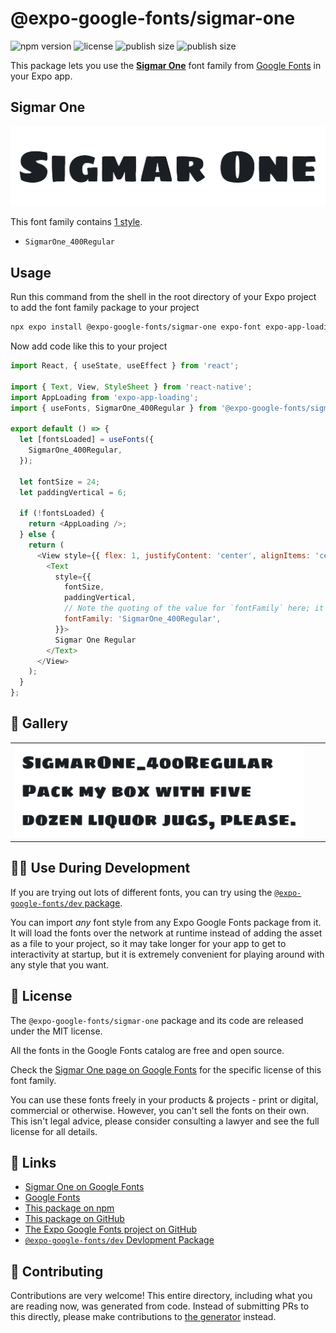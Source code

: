 # @expo-google-fonts/sigmar-one

![npm version](https://flat.badgen.net/npm/v/@expo-google-fonts/sigmar-one)
![license](https://flat.badgen.net/github/license/expo/google-fonts)
![publish size](https://flat.badgen.net/packagephobia/install/@expo-google-fonts/sigmar-one)
![publish size](https://flat.badgen.net/packagephobia/publish/@expo-google-fonts/sigmar-one)

This package lets you use the [**Sigmar One**](https://fonts.google.com/specimen/Sigmar+One) font family from [Google Fonts](https://fonts.google.com/) in your Expo app.

## Sigmar One

![Sigmar One](./font-family.png)

This font family contains [1 style](#-gallery).

- `SigmarOne_400Regular`

## Usage

Run this command from the shell in the root directory of your Expo project to add the font family package to your project
```sh
npx expo install @expo-google-fonts/sigmar-one expo-font expo-app-loading
```

Now add code like this to your project
```js
import React, { useState, useEffect } from 'react';

import { Text, View, StyleSheet } from 'react-native';
import AppLoading from 'expo-app-loading';
import { useFonts, SigmarOne_400Regular } from '@expo-google-fonts/sigmar-one';

export default () => {
  let [fontsLoaded] = useFonts({
    SigmarOne_400Regular,
  });

  let fontSize = 24;
  let paddingVertical = 6;

  if (!fontsLoaded) {
    return <AppLoading />;
  } else {
    return (
      <View style={{ flex: 1, justifyContent: 'center', alignItems: 'center' }}>
        <Text
          style={{
            fontSize,
            paddingVertical,
            // Note the quoting of the value for `fontFamily` here; it expects a string!
            fontFamily: 'SigmarOne_400Regular',
          }}>
          Sigmar One Regular
        </Text>
      </View>
    );
  }
};

```

## 🔡 Gallery


||||
|-|-|-|
|![SigmarOne_400Regular](./SigmarOne_400Regular.ttf.png)||||


## 👩‍💻 Use During Development

If you are trying out lots of different fonts, you can try using the [`@expo-google-fonts/dev` package](https://github.com/expo/google-fonts/tree/master/font-packages/dev#readme).

You can import *any* font style from any Expo Google Fonts package from it. It will load the fonts
over the network at runtime instead of adding the asset as a file to your project, so it may take longer
for your app to get to interactivity at startup, but it is extremely convenient
for playing around with any style that you want.

## 📖 License

The `@expo-google-fonts/sigmar-one` package and its code are released under the MIT license.

All the fonts in the Google Fonts catalog are free and open source.

Check the [Sigmar One page on Google Fonts](https://fonts.google.com/specimen/Sigmar+One) for the specific license of this font family.

You can use these fonts freely in your products & projects - print or digital, commercial or otherwise. However, you can't sell the fonts on their own. This isn't legal advice, please consider consulting a lawyer and see the full license for all details.

## 🔗 Links

- [Sigmar One on Google Fonts](https://fonts.google.com/specimen/Sigmar+One)
- [Google Fonts](https://fonts.google.com/)
- [This package on npm](https://www.npmjs.com/package/@expo-google-fonts/sigmar-one)
- [This package on GitHub](https://github.com/expo/google-fonts/tree/master/font-packages/sigmar-one)
- [The Expo Google Fonts project on GitHub](https://github.com/expo/google-fonts)
- [`@expo-google-fonts/dev` Devlopment Package](https://github.com/expo/google-fonts/tree/master/font-packages/dev)

## 🤝 Contributing

Contributions are very welcome! This entire directory, including what you are reading now, was generated from code. Instead of submitting PRs to this directly, please make contributions to [the generator](https://github.com/expo/google-fonts/tree/master/packages/generator) instead.

